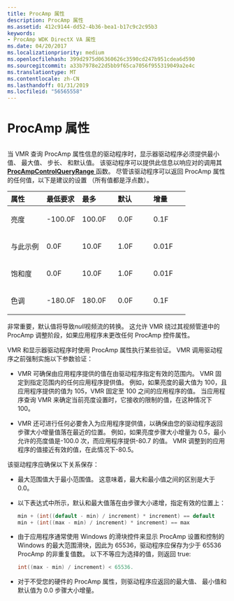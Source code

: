 ```yaml
---
title: ProcAmp 属性
description: ProcAmp 属性
ms.assetid: 412c9144-dd52-4b36-bea1-b17c9c2c95b3
keywords:
- ProcAmp WDK DirectX VA 属性
ms.date: 04/20/2017
ms.localizationpriority: medium
ms.openlocfilehash: 399d2975d06360626c3590cd247b951cdea6d590
ms.sourcegitcommit: a33b7978e22d5bb9f65ca7056f955319049a2e4c
ms.translationtype: MT
ms.contentlocale: zh-CN
ms.lasthandoff: 01/31/2019
ms.locfileid: "56565558"
---
```

# <a name="procamp-properties"></a>ProcAmp 属性


## <span id="ddk_procamp_properties_gg"></span><span id="DDK_PROCAMP_PROPERTIES_GG"></span>


当 VMR 查询 ProcAmp 属性信息的驱动程序时，显示器驱动程序必须提供最小值、 最大值、 步长、 和默认值。 该驱动程序可以提供此信息以响应对的调用其[ **ProcAmpControlQueryRange** ](https://msdn.microsoft.com/library/windows/hardware/ff563950)函数。 尽管该驱动程序可以返回 ProcAmp 属性的任何值，以下是建议的设置 （所有值都是浮点数）。

<table>
<colgroup>
<col width="20%" />
<col width="20%" />
<col width="20%" />
<col width="20%" />
<col width="20%" />
</colgroup>
<thead>
<tr class="header">
<th align="left">属性</th>
<th align="left">最低要求</th>
<th align="left">最多</th>
<th align="left">默认</th>
<th align="left">增量</th>
</tr>
</thead>
<tbody>
<tr class="odd">
<td align="left"><p>亮度</p></td>
<td align="left"><p>-100.0F</p></td>
<td align="left"><p>100.0F</p></td>
<td align="left"><p>0.0F</p></td>
<td align="left"><p>0.1F</p></td>
</tr>
<tr class="even">
<td align="left"><p>与此示例</p></td>
<td align="left"><p>0.0F</p></td>
<td align="left"><p>10.0F</p></td>
<td align="left"><p>1.0F</p></td>
<td align="left"><p>0.01F</p></td>
</tr>
<tr class="odd">
<td align="left"><p>饱和度</p></td>
<td align="left"><p>0.0F</p></td>
<td align="left"><p>10.0F</p></td>
<td align="left"><p>1.0F</p></td>
<td align="left"><p>0.01F</p></td>
</tr>
<tr class="even">
<td align="left"><p>色调</p></td>
<td align="left"><p>-180.0F</p></td>
<td align="left"><p>180.0F</p></td>
<td align="left"><p>0.0F</p></td>
<td align="left"><p>0.1F</p></td>
</tr>
</tbody>
</table>

 

非常重要，默认值将导致*null*视频流的转换。 这允许 VMR 绕过其视频管道中的 ProcAmp 调整阶段，如果应用程序未更改任何 ProcAmp 控件属性。

VMR 和显示器驱动程序时使用 ProcAmp 属性执行某些验证。 VMR 调用驱动程序之前强制实施以下参数验证：

-   VMR 可确保由应用程序提供的值在由驱动程序指定有效的范围内。 VMR 固定到指定范围内的任何应用程序提供值。 例如，如果亮度的最大值为 100，且应用程序提供的值为 105，VMR 固定至 100 之间的应用程序的值。 当应用程序查询 VMR 来确定当前亮度设置时，它接收的限制的值，在这种情况下 100。

-   VMR 还可进行任何必要舍入为应用程序提供值，以确保由您的驱动程序返回步骤大小增量值落在最近的位置。 例如，如果亮度步骤大小增量为 0.5，最小允许的亮度值是-100.0 次，而应用程序提供-80.7 的值。 VMR 调整到的应用程序的值接近有效的值，在此情况下-80.5。

该驱动程序应确保以下关系保存：

-   最大范围值大于最小范围值。 这意味着，最大和最小值之间的区别是大于 0.0。

-   以下表达式中所示，默认和最大值落在由步骤大小递增，指定有效的位置上：
    ```cpp
    min + (int((default - min) / increment) * increment) == default
    min + (int((max - min) / increment) * increment) == max
    ```

-   由于应用程序通常使用 Windows 的滑块控件来显示 ProcAmp 设置和控制的 Windows 的最大范围滑块，因此为 65536，驱动程序应保存为少于 65536 ProcAmp 的非重复值数。 以下不等应为选择的值，则返回 true:
    ```cpp
    int((max - min) / increment) < 65536.
    ```

-   对于不受您的硬件的 ProcAmp 属性，则驱动程序应返回的最大值、 最小值和默认值为 0.0 步骤大小增量。

 

 





